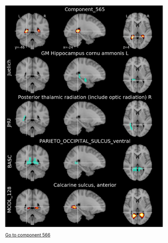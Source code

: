 


![565](preliminary/565.jpg "Component 565")

[Go to component 566](https://parietal-inria.github.io/MODL_atlas/1024/566 "Component 566")